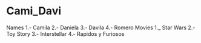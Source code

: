 # Cami_Davi
Names
1.- Camila
2.- Daniela
3.- Davila
4.- Romero
Movies
1._ Star Wars
2.- Toy Story
3.- Interstellar
4.- Rapidos y Furiosos
